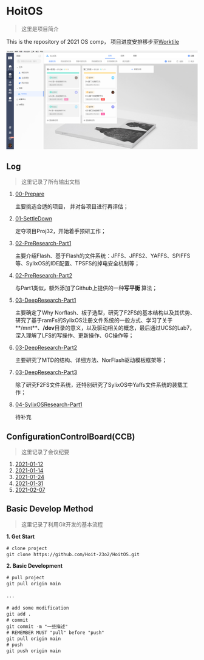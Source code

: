 # HoitOS
> 这里是项目简介

This is the repository of 2021 OS comp， 项目进度安排移步至[Worktile](https://vwpp20210125060242436.worktile.com/mission/projects/600e62ffd6e5f843a97f2182)

![worktile](./images/worktile.png)

## Log

> 这里记录了所有输出文档

1. [00-Prepare](./Records/Docs/00-Prepare.md)

   主要挑选合适的项目， 并对各项目进行再评估；

2. [01-SettleDown](./Records/Docs/01-SettleDown.md)

   定夺项目Proj32，开始着手预研工作；

3. [02-PreResearch-Part1](./Records/Docs/02-PreResearch-Part1.md)

   主要介绍Flash、基于Flash的文件系统：JFFS、JFFS2、YAFFS、SPIFFS等、SylixOS的IDE配置、TPSFS的掉电安全机制等；

4. [02-PreResearch-Part2](./Records/Docs/02-PreResearch-Part2.md)

   与Part1类似，额外添加了Github上提供的一种**写平衡** 算法；

5. [03-DeepResearch-Part1](./Records/Docs/03-DeepResearch-Part1.md)

   主要确定了Why Norflash、板子选型，研究了F2FS的基本结构以及其优势、研究了基于ramFs的SylixOS注册文件系统的一般方式、学习了关于**/mnt**、**/dev**目录的意义，以及驱动相关的概念，最后通过UCS的Lab7，深入理解了LFS的写操作、更新操作、GC操作等；

6. [03-DeepResearch-Part2](./Records/Docs/03-DeepResearch-Part2.md)

   主要研究了MTD的结构、详细方法、NorFlash驱动模板框架等；

7. [03-DeepResearch-Part3](./Records/Docs/03-DeepResearch-Part3.md)

   除了研究F2FS文件系统，还特别研究了SylixOS中Yaffs文件系统的装载工作；

8. [04-SylixOSResearch-Part1](./Records/Docs/04-SylixOSResearch-Part1.md)

   待补充

## ConfigurationControlBoard(CCB)

> 这里记录了会议纪要

1. [2021-01-12](./Records/CCB/2021-01-12.md)
2. [2021-01-14](./Records/CCB/2021-01-14.md)
3. [2021-01-24](./Records/CCB/2021-01-24.md)
4. [2021-01-31](./Records/CCB/2021-01-31.md)
5. [2021-02-07](./Records/CCB/2021-02-07.md)

## Basic Develop Method

> 这里记录了利用Git开发的基本流程

**1. Get Start**

```shell
# clone project
git clone https://github.com/Hoit-23o2/HoitOS.git
```

**2. Basic Development**

```shell
# pull project
git pull origin main

...

# add some modification
git add .
# commit
git commit -m "一些描述"
# REMEMBER MUST "pull" before "push"
git pull origin main
# push
git push origin main
```


